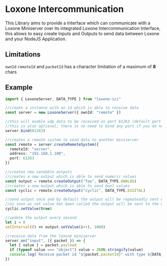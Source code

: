Loxone Intercommunication
=========================

This Library aims to provide a Interface which can communicate with a Loxone Miniserver over its integrated Loxone Intercommunication Interface, this allows to easy create Inputs and Outputs to send data between Loxone and your NodeJS Application.

Limitations
-----------

`ownId` `remoteId` and `packetId` has a character limitation of a maximum of **8** chars


Example
-------

```typescript
import { LoxoneServer, DATA_TYPE } from "loxone-ici"

//create a instance with an id which is able to receive data
const server = new LoxoneServer({ ownId: "remote" })

//this will enable udp data to be received on port 61263 (default port for loxone miniservers)
//this is also optional, there is no need to bind any port if you do not need to receive data
server.bind(61263)

//creates a remote system to send data to another miniserver
const remote = server.createRemoteSystem({
  remoteId: "server",
  address: "192.168.1.100",
  port: 61263
})

//creates new sendable outputs
//creates a new output which is able to send numeric values
const output = remote.createOutput("foo", DATA_TYPE.ANALOG)
//creates a new output which is able to send bool values
const cyclic = remote.createOutput("cyclic", DATA_TYPE.DIGITAL)

//send output once and by default the output will be repeateadly sent every 10 seconds
//as soon as set value has been called the output will be sent to the miniserver
cyclic.setValue(true)

//update the output every second
let i = 0
setInterval(() => output.setValue(i++), 1000)

//receive data from the loxone miniserver
server.on("input", ({ packet }) => {
  let { value } = packet.payload
  if (typeof value === "object") value = JSON.stringify(value)
  console.log(`Receive packet id "${packet.packetId}" with type ${DATA_TYPE[packet.type]} and value ${value}`)
})
```